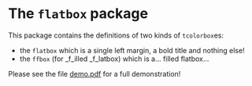 The `flatbox` package
=====================

This package contains the definitions of two kinds of `tcolorbox`es:

* the `flatbox` which is a single left margin, a bold title and nothing else!
* the `ffbox` (for _f_illed _f_latbox) which is a... filled flatbox...

Please see the file [demo.pdf](https://github.com/leovalais/flatbox/blob/master/demo.pdf) for a full demonstration!
